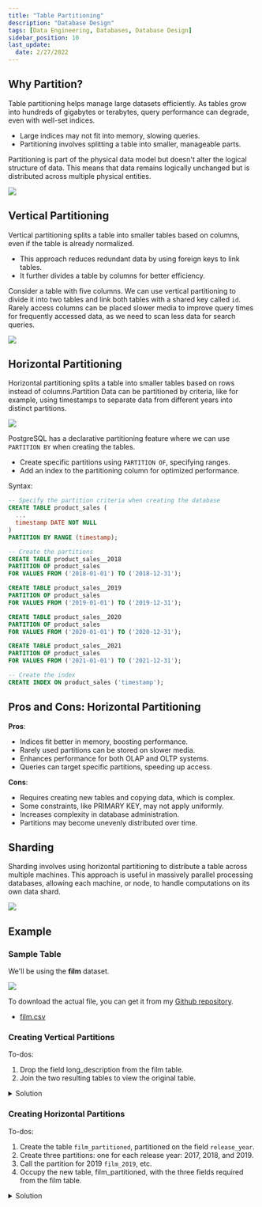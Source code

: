 ```yaml
---
title: "Table Partitioning"
description: "Database Design"
tags: [Data Engineering, Databases, Database Design]
sidebar_position: 10
last_update:
  date: 2/27/2022
---
```



## Why Partition?

Table partitioning helps manage large datasets efficiently. As tables grow into hundreds of gigabytes or terabytes, query performance can degrade, even with well-set indices.

- Large indices may not fit into memory, slowing queries.
- Partitioning involves splitting a table into smaller, manageable parts.

Partitioning is part of the physical data model but doesn't alter the logical structure of data. This means that data remains logically unchanged but is distributed across multiple physical entities.

![](/img/docs/database-partitioning-simple-diagrammmm.png)

## Vertical Partitioning

Vertical partitioning splits a table into smaller tables based on columns, even if the table is already normalized.

- This approach reduces redundant data by using foreign keys to link tables.
- It further divides a table by columns for better efficiency.

Consider a table with five columns. We can use vertical partitioning to divide it into two tables and link both tables with a shared key called `id`. Rarely access columns can be placed slower media to improve query times for frequently accessed data, as we need to scan less data for search queries.

<div class='img-center'>

![](/img/docs/database-partitioning-vertical-partitioninggg.png)

</div>



## Horizontal Partitioning

Horizontal partitioning splits a table into smaller tables based on rows instead of columns.Partition Data can be partitioned by criteria, like for example, using timestamps to separate data from different years into distinct partitions.

<div class='img-center'>

![](/img/docs/database-partitioning-horizontal-partitioninggg.png)

</div>

PostgreSQL has a declarative partitioning feature where we can use `PARTITION BY` when creating the tables.  

- Create specific partitions using `PARTITION OF`, specifying ranges.
- Add an index to the partitioning column for optimized performance.

Syntax:

```sql
-- Specify the partition criteria when creating the database
CREATE TABLE product_sales (
  ...
  timestamp DATE NOT NULL
) 
PARTITION BY RANGE (timestamp);

-- Create the partitions 
CREATE TABLE product_sales__2018
PARTITION OF product_sales
FOR VALUES FROM ('2018-01-01') TO ('2018-12-31');

CREATE TABLE product_sales__2019
PARTITION OF product_sales
FOR VALUES FROM ('2019-01-01') TO ('2019-12-31');

CREATE TABLE product_sales__2020
PARTITION OF product_sales
FOR VALUES FROM ('2020-01-01') TO ('2020-12-31');

CREATE TABLE product_sales__2021
PARTITION OF product_sales
FOR VALUES FROM ('2021-01-01') TO ('2021-12-31');

-- Create the index 
CREATE INDEX ON product_sales ('timestamp');
```

## Pros and Cons: Horizontal Partitioning

**Pros**:

- Indices fit better in memory, boosting performance.
- Rarely used partitions can be stored on slower media.
- Enhances performance for both OLAP and OLTP systems.
- Queries can target specific partitions, speeding up access.

**Cons**:

- Requires creating new tables and copying data, which is complex.
- Some constraints, like PRIMARY KEY, may not apply uniformly.
- Increases complexity in database administration.
- Partitions may become unevenly distributed over time.

## Sharding

Sharding involves using horizontal partitioning to distribute a table across multiple machines. This approach is useful in massively parallel processing databases, allowing each machine, or node, to handle computations on its own data shard.

<div class='img-center'>

![](/img/docs/database-partitioning-related-to-sharding.png)

</div>

## Example 

### Sample Table 

We'll be using the **film** dataset. 

![](/img/docs/sample-database-dvd-rental-filmsss.png)

To download the actual file, you can get it from my [Github repository](https://github.com/joseeden/joeden/tree/master/assets/datasets).

- [film.csv](@site/assets/datasets/datacamp-world-database/states.csv)

### Creating Vertical Partitions 

To-dos:

1. Drop the field long_description from the film table.
2. Join the two resulting tables to view the original table.

<details>
    <summary>Solution</summary>

Run the query below: 

```sql
-- Create a new table called film_descriptions
CREATE TABLE film_descriptions (
    film_id INT,
    long_description TEXT
);

-- Copy the descriptions from the film table
INSERT INTO film_descriptions
SELECT film_id, long_description FROM film;

-- Drop the descriptions from the original table
ALTER TABLE film 
DROP COLUMN long_description;

-- Join to view the original table
SELECT * FROM film 
JOIN film_descriptions USING(film_id); 
```

![](/img/docs/sample-database-dvd-rental-filmsss-vertical-partitionsss.png)


</details>


### Creating Horizontal Partitions 

To-dos:

1. Create the table `film_partitioned`, partitioned on the field `release_year`.
2. Create three partitions: one for each release year: 2017, 2018, and 2019. 
3. Call the partition for 2019 `film_2019`, etc.
4. Occupy the new table, film_partitioned, with the three fields required from the film table.

<details>
    <summary>Solution</summary>

Create a new table called `film_partitioned`:

```sql
CREATE TABLE film_partitioned (
  film_id INT,
  title TEXT NOT NULL,
  release_year TEXT
)

PARTITION BY LIST (release_year);

SELECT * FROM film_partitioned; 
```

![](/img/docs/sample-database-dvd-rental-filmsss-horizontal-partitionsss.png)


Create the partitions for 2019, 2018, and 2017:

```sql
CREATE TABLE film_2019
	PARTITION OF film_partitioned FOR VALUES IN ('2019');
    
CREATE TABLE film_2018
	PARTITION OF film_partitioned FOR VALUES IN ('2018');
    
CREATE TABLE film_2017
	PARTITION OF film_partitioned FOR VALUES IN ('2017'); 
```

Insert the data into film_partitioned:

```sql
INSERT INTO film_partitioned
SELECT 
  film_id, 
  title, 
  release_year 
FROM film;

-- View film_partitioned
SELECT * FROM film_partitioned; 
```

![](/img/docs/sample-database-dvd-rental-filmsss-insert-into-film_partitioned.png)


</details>
